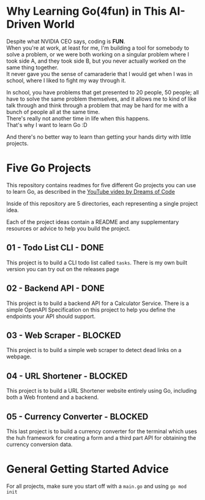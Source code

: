 # Why Learning Go(4fun) in This AI-Driven World

Despite what NVIDIA CEO says, coding is **FUN**.  
When you're at work, at least for me, I'm building a tool for somebody to solve a problem, or we were both working on a singular problem where I took side A, and they took side B, but you never actually worked on the same thing together.  
It never gave you the sense of camaraderie that I would get when I was in school, where I liked to fight my way through it.

In school, you have problems that get presented to 20 people, 50 people; all have to solve the same problem themselves, and it allows me to kind of like talk through and think through a problem that may be hard for me with a bunch of people all at the same time.  
There's really not another time in life when this happens.  
That's why I want to learn Go :D

And there's no better way to learn than getting your hands dirty with little projects.

# Five Go Projects

This repository contains readmes for five different Go projects you can use to learn Go, as
described in the [YouTube video by Dreams of Code](https://youtu.be/gXmznGEW9vo)

Inside of this repository are 5 directories, each representing a single project idea.

Each of the project ideas contain a README and any supplementary resources or advice to help you build 
the project.

## 01 - Todo List CLI - DONE

This project is to build a CLI todo list called `tasks`. There is my own built version you can try out
on the releases page

## 02 - Backend API - DONE

This project is to build a backend API for a Calculator Service. There is a simple OpenAPI Specification on this
project to help you define the endpoints your API should support.

## 03 - Web Scraper - BLOCKED

This project is to build a simple web scraper to detect dead links on a webpage.

## 04 - URL Shortener - BLOCKED 

This project is to build a URL Shortener website entirely using Go, including both a Web frontend and a backend.

## 05 - Currency Converter - BLOCKED 

This last project is to build a currency converter for the terminal which uses the huh framework for creating a form and a third part API for obtaining the currency conversion data.


# General Getting Started Advice

For all projects, make sure you start off with a `main.go` and using `go mod init`
